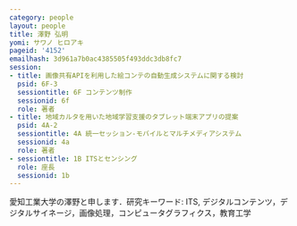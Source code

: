 ```yaml
---
category: people
layout: people
title: 澤野 弘明
yomi: サワノ ヒロアキ
pageid: '4152'
emailhash: 3d961a7b0ac4385505f493ddc3db8fc7
session:
- title: 画像共有APIを利用した絵コンテの自動生成システムに関する検討
  psid: 6F-3
  sessiontitle: 6F コンテンツ制作
  sessionid: 6f
  role: 著者
- title: 地域カルタを用いた地域学習支援のタブレット端末アプリの提案
  psid: 4A-2
  sessiontitle: 4A 統一セッション-モバイルとマルチメディアシステム
  sessionid: 4a
  role: 著者
- sessiontitle: 1B ITSとセンシング
  role: 座長
  sessionid: 1b
---
```

愛知工業大学の澤野と申します．研究キーワード: ITS, デジタルコンテンツ，デジタルサイネージ，画像処理，コンピュータグラフィクス，教育工学
